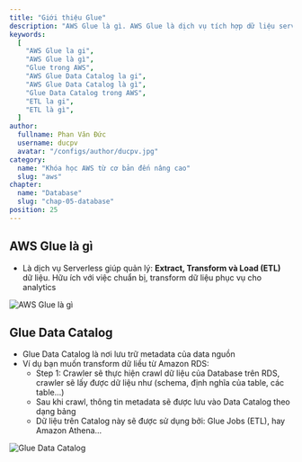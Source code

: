 ```yaml
---
title: "Giới thiệu Glue"
description: "AWS Glue là gì. AWS Glue là dịch vụ tích hợp dữ liệu server-less, giúp người dùng dễ dàng tìm kiếm, chuẩn bị và tổng hợp dữ liệu cho hoạt động phân tích, máy học và phát triển ứng dụng. "
keywords:
  [
    "AWS Glue la gi",
    "AWS Glue là gì",
    "Glue trong AWS",
    "AWS Glue Data Catalog la gi",
    "AWS Glue Data Catalog là gì",
    "Glue Data Catalog trong AWS",
    "ETL la gi",
    "ETL là gì",
  ]
author:
  fullname: Phan Văn Đức
  username: ducpv
  avatar: "/configs/author/ducpv.jpg"
category:
  name: "Khóa học AWS từ cơ bản đến nâng cao"
  slug: "aws"
chapter:
  name: "Database"
  slug: "chap-05-database"
position: 25
---
```


## AWS Glue là gì

- Là dịch vụ Serverless giúp quản lý: **Extract, Transform và Load (ETL)** dữ liệu. Hữu ích với việc chuẩn bị, transform dữ liệu phục vụ cho analytics

![AWS Glue là gì](https://user-images.githubusercontent.com/29729545/156197109-261efa39-6875-49b0-8817-937244765d9d.png)

## Glue Data Catalog

- Glue Data Catalog là nơi lưu trữ metadata của data nguồn
- Ví dụ bạn muốn transform dữ liều từ Amazon RDS:
  - Step 1: Crawler sẽ thực hiện crawl dữ liệu của Database trên RDS, crawler sẽ lấy được dữ liệu như (schema, định nghĩa của table, các table...)
  - Sau khi crawl, thông tin metadata sẽ được lưu vào Data Catalog theo dạng bảng
  - Dữ liệu trên Catalog này sẽ được sử dụng bởi: Glue Jobs (ETL), hay Amazon Athena...

![Glue Data Catalog](https://user-images.githubusercontent.com/29729545/156202343-764934a2-ed83-470a-ac2e-1e8822e34cb8.png)
